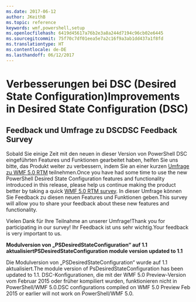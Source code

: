 ```yaml
---
ms.date: 2017-06-12
author: JKeithB
ms.topic: reference
keywords: wmf,powershell,setup
ms.openlocfilehash: 6419d45617a76b2e3a8a244d7194c96cb02e6445
ms.sourcegitcommit: 75f70c7df01eea5e7a2c16f9a3ab1dd437a1f8fd
ms.translationtype: HT
ms.contentlocale: de-DE
ms.lasthandoff: 06/12/2017
---
```

# <a name="improvements-in-desired-state-configuration-dsc"></a><span data-ttu-id="44620-102">Verbesserungen bei DSC (Desired State Configuration)</span><span class="sxs-lookup"><span data-stu-id="44620-102">Improvements in Desired State Configuration (DSC)</span></span>

## <a name="dsc-feedback-survey"></a><span data-ttu-id="44620-103">Feedback und Umfrage zu DSC</span><span class="sxs-lookup"><span data-stu-id="44620-103">DSC Feedback Survey</span></span>   

<span data-ttu-id="44620-104">Sobald Sie einige Zeit mit den neuen in dieser Version von PowerShell DSC eingeführten Features und Funktionen gearbeitet haben, helfen Sie uns bitte, das Produkt weiter zu verbessern, indem Sie an einer kurzen [Umfrage zu WMF 5.0 RTM](https://www.surveymonkey.com/r/SGLQM5W) teilnehmen.</span><span class="sxs-lookup"><span data-stu-id="44620-104">Once you have had some time to use the new PowerShell Desired State Configuration features and functionality introduced in this release, please help us continue making the product better by taking a quick [WMF 5.0 RTM survey](https://www.surveymonkey.com/r/SGLQM5W).</span></span> <span data-ttu-id="44620-105">In dieser Umfrage können Sie Feedback zu diesen neuen Features und Funktionen geben.</span><span class="sxs-lookup"><span data-stu-id="44620-105">This survey will allow you to share your feedback about these new features and functionality.</span></span> 

<span data-ttu-id="44620-106">Vielen Dank für Ihre Teilnahme an unserer Umfrage!</span><span class="sxs-lookup"><span data-stu-id="44620-106">Thank you for participating in our survey!</span></span> <span data-ttu-id="44620-107">Ihr Feedback ist uns sehr wichtig.</span><span class="sxs-lookup"><span data-stu-id="44620-107">Your feedback is very important to us.</span></span>  

<span data-ttu-id="44620-108">**Modulversion von „PSDesiredStateConfiguration“ auf 1.1 aktualisiert**</span><span class="sxs-lookup"><span data-stu-id="44620-108">**PSDesiredStateConfiguration module version updated to 1.1**</span></span>

<span data-ttu-id="44620-109">Die Modulversion von „PSDesiredStateConfiguration“ wurde auf 1.1 aktualisiert.</span><span class="sxs-lookup"><span data-stu-id="44620-109">The module version of PsDesiredStateConfiguration has been updated to 1.1.</span></span> <span data-ttu-id="44620-110">DSC-Konfigurationen, die mit der WMF 5.0 Preview-Version vom Februar 2015 oder früher kompiliert wurden, funktionieren nicht in PowerShell/WMF 5.0.</span><span class="sxs-lookup"><span data-stu-id="44620-110">DSC configurations compiled on WMF 5.0 Preview Feb 2015 or earlier will not work on PowerShell/WMF 5.0.</span></span> 

